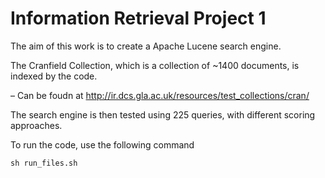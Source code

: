# Information Retrieval Project 1

The aim of this work is to create a Apache Lucene search engine.

The Cranfield Collection, which is a collection of ~1400 documents, is indexed by the code.

– Can be foudn at http://ir.dcs.gla.ac.uk/resources/test_collections/cran/

The search engine is then tested using 225 queries, with different scoring approaches.

To run the code, use the following command

```
sh run_files.sh
```
